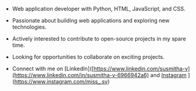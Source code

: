 

* Web application developer with Python, HTML, JavaScript, and CSS.
* Passionate about building web applications and exploring new technologies.
* Actively interested to contribute to open-source projects in my spare time.
* Looking for opportunities to collaborate on exciting projects.

* Connect with me on [LinkedIn]([https://www.linkedin.com/susmitha-v](https://www.linkedin.com/in/susmitha-v-6966942a6) and [Instagram]([https://www.instagram.com/miss_.sv)
](https://www.instagram.com/miss_.sv)
